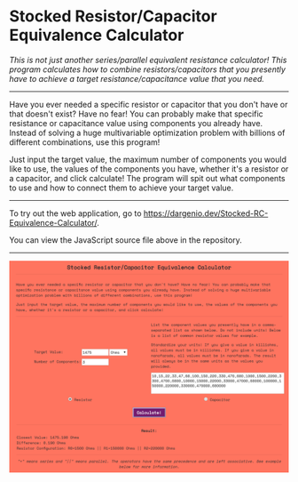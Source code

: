 # Stocked Resistor/Capacitor Equivalence Calculator
*This is not just another series/parallel equivalent resistance calculator! This program calculates how to combine resistors/capacitors that you presently have to achieve a target resistance/capacitance value that you need.*  

---  
Have you ever needed a specific resistor or capacitor that you don't have or that doesn't exist? Have no fear! You can probably make that specific resistance or capacitance value using components you already have. Instead of solving a huge multivariable optimization problem with billions of different combinations, use this program!  

Just input the target value, the maximum number of components you would like to use, the values of the components you have, whether it's a resistor or a capacitor, and click calculate! The program will spit out what components to use and how to connect them to achieve your target value.  

---  
To try out the web application, go to https://dargenio.dev/Stocked-RC-Equivalence-Calculator/.  

You can view the JavaScript source file above in the repository.  

---
<p align="center">
  <img src="https://github.com/mjdargen/Stocked-RC-Equivalence-Calculator/blob/master/media/screenshot.png" >
</p>
